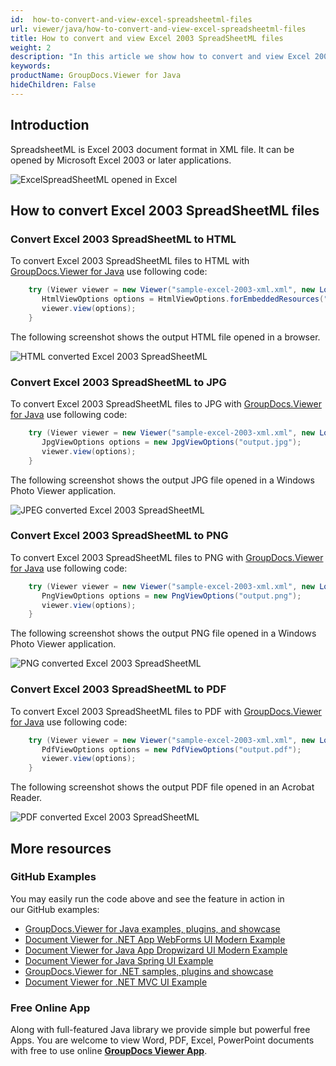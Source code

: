 ```yaml
---
id:  how-to-convert-and-view-excel-spreadsheetml-files
url: viewer/java/how-to-convert-and-view-excel-spreadsheetml-files
title: How to convert and view Excel 2003 SpreadSheetML files
weight: 2
description: "In this article we show how to convert and view Excel 2003 SpreadSheetML files with GroupDocs.Viewer within your Java applications."
keywords: 
productName: GroupDocs.Viewer for Java
hideChildren: False
---
```

## Introduction

SpreadsheetML is Excel 2003 document format in XML file. It can be opened by Microsoft Excel 2003 or later applications.

![ExcelSpreadSheetML opened in Excel](viewer/java/images/how-to-convert-and-view-excel-spreadsheetml-files/spreadsheetml-in-excel.png)

## How to convert Excel 2003 SpreadSheetML files

### Convert Excel 2003 SpreadSheetML to HTML

To convert Excel 2003 SpreadSheetML files to HTML with [GroupDocs.Viewer for Java](https://products.groupdocs.com/viewer/java) use following code:

```java
    try (Viewer viewer = new Viewer("sample-excel-2003-xml.xml", new LoadOptions(FileType.Excel2003XML))) {
       HtmlViewOptions options = HtmlViewOptions.forEmbeddedResources("output.html");
       viewer.view(options);
    }
```

The following screenshot shows the output HTML file opened in a browser.

![HTML converted Excel 2003 SpreadSheetML](viewer/java/images/how-to-convert-and-view-excel-spreadsheetml-files/spreadsheetml-in-html.png)

### Convert Excel 2003 SpreadSheetML to JPG

To convert Excel 2003 SpreadSheetML files to JPG with [GroupDocs.Viewer for Java](https://products.groupdocs.com/viewer/java) use following code:

```java
    try (Viewer viewer = new Viewer("sample-excel-2003-xml.xml", new LoadOptions(FileType.Excel2003XML))) {
       JpgViewOptions options = new JpgViewOptions("output.jpg");
       viewer.view(options);
    }
```

The following screenshot shows the output JPG file opened in a Windows Photo Viewer application.

![JPEG converted Excel 2003 SpreadSheetML](viewer/java/images/how-to-convert-and-view-excel-spreadsheetml-files/spreadsheetml-in-jpg.png)

### Convert Excel 2003 SpreadSheetML to PNG

To convert Excel 2003 SpreadSheetML files to PNG with [GroupDocs.Viewer for Java](https://products.groupdocs.com/viewer/java) use following code:

```java
    try (Viewer viewer = new Viewer("sample-excel-2003-xml.xml", new LoadOptions(FileType.Excel2003XML))) {
       PngViewOptions options = new PngViewOptions("output.png");
       viewer.view(options);
    }
```

The following screenshot shows the output PNG file opened in a Windows Photo Viewer application.

![PNG converted Excel 2003 SpreadSheetML](viewer/java/images/how-to-convert-and-view-excel-spreadsheetml-files/spreadsheetml-in-png.png)

### Convert Excel 2003 SpreadSheetML to PDF

To convert Excel 2003 SpreadSheetML files to PDF with [GroupDocs.Viewer for Java](https://products.groupdocs.com/viewer/java) use following code:

```java
    try (Viewer viewer = new Viewer("sample-excel-2003-xml.xml", new LoadOptions(FileType.Excel2003XML))) {
       PdfViewOptions options = new PdfViewOptions("output.pdf");
       viewer.view(options);
    }
```

The following screenshot shows the output PDF file opened in an Acrobat Reader.

![PDF converted Excel 2003 SpreadSheetML](viewer/java/images/how-to-convert-and-view-excel-spreadsheetml-files/spreadsheetml-in-pdf.png)

## More resources
### GitHub Examples
You may easily run the code above and see the feature in action in our GitHub examples:
*   [GroupDocs.Viewer for Java examples, plugins, and showcase](https://github.com/groupdocs-viewer/GroupDocs.Viewer-for-Java)
*   [Document Viewer for .NET App WebForms UI Modern Example](https://github.com/groupdocs-viewer/GroupDocs.Viewer-for-.NET-WebForms)    
*   [Document Viewer for Java App Dropwizard UI Modern Example](https://github.com/groupdocs-viewer/GroupDocs.Viewer-for-Java-Dropwizard)    
*   [Document Viewer for Java Spring UI Example](https://github.com/groupdocs-viewer/GroupDocs.Viewer-for-Java-Spring)
*   [GroupDocs.Viewer for .NET samples, plugins and showcase](https://github.com/groupdocs-viewer/GroupDocs.Viewer-for-.NET)
*   [Document Viewer for .NET MVC UI Example](https://github.com/groupdocs-viewer/GroupDocs.Viewer-for-Java-MVC)     

### Free Online App
Along with full-featured Java library we provide simple but powerful free Apps.
You are welcome to view Word, PDF, Excel, PowerPoint documents with free to use online **[GroupDocs Viewer App](https://products.groupdocs.app/viewer)**.